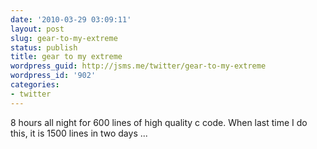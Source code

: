 ```yaml
---
date: '2010-03-29 03:09:11'
layout: post
slug: gear-to-my-extreme
status: publish
title: gear to my extreme
wordpress_guid: http://jsms.me/twitter/gear-to-my-extreme
wordpress_id: '902'
categories:
- twitter
---
```


8 hours all night for 600 lines of high quality c code. When last time I do this, it is 1500 lines in two days ...
